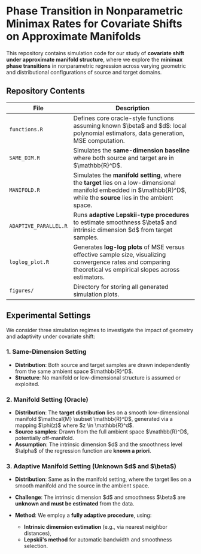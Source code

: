 
# Phase Transition in Nonparametric Minimax Rates for Covariate Shifts on Approximate Manifolds


This repository contains simulation code for our study of **covariate shift under approximate manifold structure**, where we explore the **minimax phase transitions** in nonparametric regression across varying geometric and distributional configurations of source and target domains.


## Repository Contents

| File                    | Description                                                                                                                                                               |
| ----------------------- | ------------------------------------------------------------------------------------------------------------------------------------------------------------------------- |
| `functions.R`           | Defines core oracle-style functions assuming known \$\beta\$ and \$d\$: local polynomial estimators, data generation, MSE computation.                                    |
| `SAME_DIM.R` | Simulates the **same-dimension baseline** where both source and target are in \$\mathbb{R}^D\$.                                                                           |
| `MANIFOLD.R` | Simulates the **manifold setting**, where the **target** lies on a low-dimensional manifold embedded in \$\mathbb{R}^D\$, while the **source** lies in the ambient space. |
| `ADAPTIVE_PARALLEL.R` | Runs **adaptive Lepskii-type procedures** to estimate smoothness \$\beta\$ and intrinsic dimension \$d\$ from target samples.                                             |
| `loglog_plot.R`         | Generates **log-log plots** of MSE versus effective sample size, visualizing convergence rates and comparing theoretical vs empirical slopes across estimators.           |
| `figures/`              | Directory for storing all generated simulation plots.                                                                                                                     |



## Experimental Settings

We consider three simulation regimes to investigate the impact of geometry and adaptivity under covariate shift:



### 1. Same-Dimension Setting

* **Distribution**: Both source and target samples are drawn independently from the same ambient space \$\mathbb{R}^D\$.
* **Structure**: No manifold or low-dimensional structure is assumed or exploited.



### 2. Manifold Setting (Oracle)

* **Distribution**: The **target distribution** lies on a smooth low-dimensional manifold \$\mathcal{M} \subset \mathbb{R}^D\$, generated via a mapping \$\phi(z)\$ where \$z \in \mathbb{R}^d\$.
* **Source samples**: Drawn from the full ambient space \$\mathbb{R}^D\$, potentially off-manifold.
* **Assumption**: The intrinsic dimension \$d\$ and the smoothness level \$\alpha\$ of the regression function are **known a priori**.




### 3. Adaptive Manifold Setting (Unknown \$d\$ and \$\beta\$)

* **Distribution**: Same as in the manifold setting, where the target lies on a smooth manifold and the source in the ambient space.
* **Challenge**: The intrinsic dimension \$d\$ and smoothness \$\beta\$ are **unknown and must be estimated** from the data.
* **Method**: We employ a **fully adaptive procedure**, using:

  * **Intrinsic dimension estimation** (e.g., via nearest neighbor distances),
  * **Lepskii's method** for automatic bandwidth and smoothness selection.



